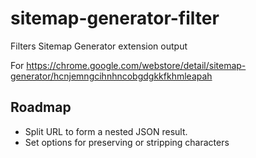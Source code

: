 # sitemap-generator-filter
Filters Sitemap Generator extension output

For https://chrome.google.com/webstore/detail/sitemap-generator/hcnjemngcihnhncobgdgkkfkhmleapah

## Roadmap
* Split URL to form a nested JSON result.
* Set options for preserving or stripping characters
